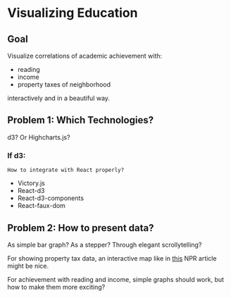 # Visualizing Education

## Goal
Visualize correlations of academic achievement with:

* reading
* income
* property taxes of neighborhood

interactively and in a beautiful way.

## Problem 1: Which Technologies?

d3? Or Highcharts.js?

### If d3:
    
    How to integrate with React properly?

* Victory.js
* React-d3
* React-d3-components
* React-faux-dom

## Problem 2: How to present data?

As simple bar graph? As a stepper? Through elegant scrollytelling?

For showing property tax data, an interactive map like in [this](http://www.npr.org/2016/04/18/474256366/why-americas-schools-have-a-money-problem) NPR article might be nice.

For achievement with reading and income, simple graphs should work, but how to make them more exciting? 
